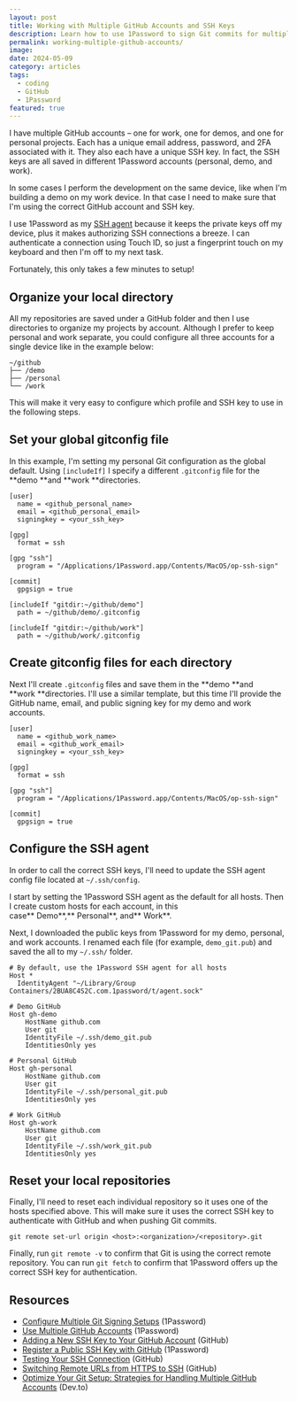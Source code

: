 ```yaml
---
layout: post
title: Working with Multiple GitHub Accounts and SSH Keys
description: Learn how to use 1Password to sign Git commits for multiple GitHub accounts on one machine
permalink: working-multiple-github-accounts/
image: 
date: 2024-05-09
category: articles
tags:
  - coding
  - GitHub
  - 1Password
featured: true
---
```


I have multiple GitHub accounts – one for work, one for demos, and one for personal projects. Each has a unique email address, password, and 2FA associated with it. They also each have a unique SSH key. In fact, the SSH keys are all saved in different 1Password accounts (personal, demo, and work).

In some cases I perform the development on the same device, like when I'm building a demo on my work device. In that case I need to make sure that I'm using the correct GitHub account and SSH key.

I use 1Password as my [SSH agent](https://developer.1password.com/docs/ssh) because it keeps the private keys off my device, plus it makes authorizing SSH connections a breeze. I can authenticate a connection using Touch ID, so just a fingerprint touch on my keyboard and then I'm off to my next task.

Fortunately, this only takes a few minutes to setup!

## Organize your local directory

All my repositories are saved under a GitHub folder and then I use directories to organize my projects by account. Although I prefer to keep personal and work separate, you could configure all three accounts for a single device like in the example below:

```
~/github
├── /demo
├── /personal
└── /work
```

This will make it very easy to configure which profile and SSH key to use in the following steps.

## Set your global gitconfig file

In this example, I'm setting my personal Git configuration as the global default. Using `[includeIf]` I specify a different `.gitconfig` file for the **demo **and **work **directories.

```shell
[user]
  name = <github_personal_name>
  email = <github_personal_email>
  signingkey = <your_ssh_key>

[gpg]
  format = ssh

[gpg "ssh"]
  program = "/Applications/1Password.app/Contents/MacOS/op-ssh-sign"

[commit]
  gpgsign = true

[includeIf "gitdir:~/github/demo"]
  path = ~/github/demo/.gitconfig

[includeIf "gitdir:~/github/work"]
  path = ~/github/work/.gitconfig
```

## Create gitconfig files for each directory

Next I'll create `.gitconfig` files and save them in the **demo **and **work **directories. I'll use a similar template, but this time I'll provide the GitHub name, email, and public signing key for my demo and work accounts.

```shell
[user]
  name = <github_work_name>
  email = <github_work_email>
  signingkey = <your_ssh_key>

[gpg]
  format = ssh

[gpg "ssh"]
  program = "/Applications/1Password.app/Contents/MacOS/op-ssh-sign"

[commit]
  gpgsign = true
```

## Configure the SSH agent

In order to call the correct SSH keys, I'll need to update the SSH agent config file located at `~/.ssh/config`.

I start by setting the 1Password SSH agent as the default for all hosts. Then I create custom hosts for each account, in this case** Demo**,** Personal**, and** Work**.

Next, I downloaded the public keys from 1Password for my demo, personal, and work accounts. I renamed each file (for example, `demo_git.pub`) and saved the all to my `~/.ssh/` folder.

```shell
# By default, use the 1Password SSH agent for all hosts
Host *
  IdentityAgent "~/Library/Group Containers/2BUA8C4S2C.com.1password/t/agent.sock"

# Demo GitHub
Host gh-demo
    HostName github.com
    User git
    IdentityFile ~/.ssh/demo_git.pub
    IdentitiesOnly yes

# Personal GitHub
Host gh-personal
    HostName github.com
    User git
    IdentityFile ~/.ssh/personal_git.pub
    IdentitiesOnly yes

# Work GitHub
Host gh-work
    HostName github.com
    User git
    IdentityFile ~/.ssh/work_git.pub
    IdentitiesOnly yes
```

## Reset your local repositories

Finally, I'll need to reset each individual repository so it uses one of the hosts specified above. This will make sure it uses the correct SSH key to authenticate with GitHub and when pushing Git commits.

```shell
git remote set-url origin <host>:<organization>/<repository>.git
```

Finally, run `git remote -v` to confirm that Git is using the correct remote repository. You can run `git fetch` to confirm that 1Password offers up the correct SSH key for authentication.

## Resources

- [Configure Multiple Git Signing Setups](https://developer.1password.com/docs/ssh/git-commit-signing#configure-multiple-commit-signing-setups "Configure Multiple Git Commit Signing Setups") (1Password)
- [Use Multiple GitHub Accounts](https://developer.1password.com/docs/ssh/agent/advanced#use-multiple-github-accounts "Use Multiple GitHub Accounts") (1Password)
- [Adding a New SSH Key to Your GitHub Account](https://docs.github.com/en/authentication/connecting-to-github-with-ssh/adding-a-new-ssh-key-to-your-github-account "Adding a New SSH Key to Your GitHub Account") (GitHub)
- [Register a Public SSH Key with GitHub](https://developer.1password.com/docs/ssh/git-commit-signing#step-2-register-your-public-key "Register a Public SSH Key with GitHub") (1Password)
- [Testing Your SSH Connection](https://docs.github.com/en/authentication/connecting-to-github-with-ssh/testing-your-ssh-connection "Testing Your SSH Connection") (GitHub)
- [Switching Remote URLs from HTTPS to SSH](https://docs.github.com/en/authentication/troubleshooting-ssh/error-permission-denied-publickey#verify-the-public-key-is-attached-to-your-account "Switching Remote URLs from HTTPS to SSH") (GitHub)
- [Optimize Your Git Setup: Strategies for Handling Multiple GitHub Accounts](https://dev.to/sisco/optimize-your-git-setup-strategies-for-handling-multiple-github-accounts-3ji8 "Optimize Your Git Setup") (Dev.to)